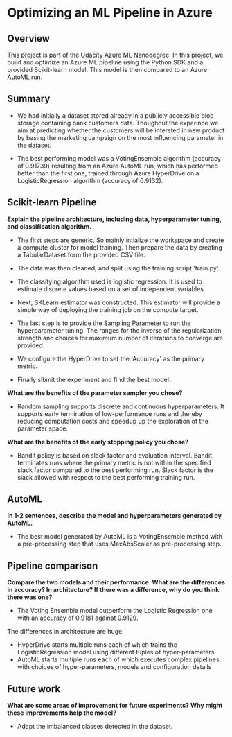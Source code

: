 # Optimizing an ML Pipeline in Azure

## Overview
This project is part of the Udacity Azure ML Nanodegree.
In this project, we build and optimize an Azure ML pipeline using the Python SDK and a provided Scikit-learn model.
This model is then compared to an Azure AutoML run.

## Summary
- We had initially a dataset stored already in a publicly accessible blob storage containing bank customers data. Thoughout the experince we aim at predicting whether the customers will be intersted in new product by basing the marketing campaign on the most influencing parameter in the dataset.

- The best performing model was a VotingEnsemble algorithm (accuracy of 0.91739) resulting from an Azure AutoML run, which has performed better than the first one, trained through Azure HyperDrive on a LogisticRegression algorithm (accuracy of 0.9132).

## Scikit-learn Pipeline
**Explain the pipeline architecture, including data, hyperparameter tuning, and classification algorithm.**
- The first steps are generic, So mainly intialize the workspace and create a compute cluster for model training. Then prepare the data by creating a TabularDataset form the provided CSV file.

- The data was then cleaned, and split using the training script 'train.py'.

- The classifying algorithm used is logistic regression. It is used to estimate discrete values based on a set of independent variables.

- Next, SKLearn estimator was constructed. This estimator will provide a simple way of deploying the training job on the compute target.

- The last step is to provide the Sampling Parameter to run the hyperparameter tuning. The ranges for the inverse of the regularization strength and choices for maximum number of iterations to converge are provided.

- We configure the HyperDrive to set the 'Accuracy' as the primary metric.

- Finally sibmit the experiment and find the best model.

**What are the benefits of the parameter sampler you chose?**

- Random sampling supports discrete and continuous hyperparameters. It supports early termination of low-performance runs and thereby reducing computation costs and speedup up the exploration of the parameter space.

**What are the benefits of the early stopping policy you chose?**

- Bandit policy is based on slack factor and evaluation interval. Bandit terminates runs where the primary metric is not within the specified slack factor compared to the best performing run. Slack factor is the slack allowed with respect to the best performing training run.

## AutoML
**In 1-2 sentences, describe the model and hyperparameters generated by AutoML.**
- The best model generated by AutoML is a VotingEnsemble method with a pre-processing step that uses MaxAbsScaler as pre-processing step.
## Pipeline comparison
**Compare the two models and their performance. What are the differences in accuracy? In architecture? If there was a difference, why do you think there was one?**
- The Voting Ensemble model outperform the Logistic Regression one with an accuracy of 0.9181 against 0.9129.

The differences in architecture are huge:

- HyperDrive starts multiple runs each of which trains the LogisticRegression model using different tuples of hyper-parameters
- AutoML starts multiple runs each of which executes complex pipelines with choices of hyper-parameters, models and configuration details
## Future work
**What are some areas of improvement for future experiments? Why might these improvements help the model?**
- Adapt the imbalanced classes detected in the dataset.
